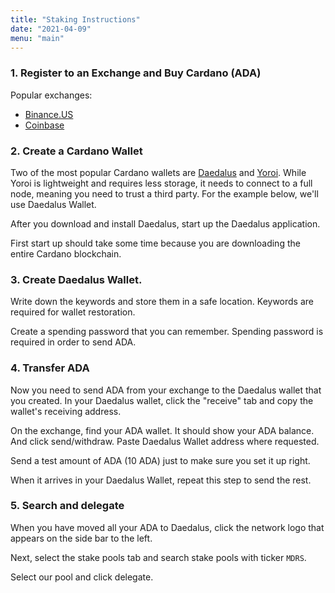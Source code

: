 ```yaml
---
title: "Staking Instructions"
date: "2021-04-09"
menu: "main"
---
```


### 1. Register to an Exchange and Buy Cardano (ADA)

Popular exchanges:

* [Binance.US](https://www.binance.com/en)
* [Coinbase](https://coinbase.com/)


### 2. Create a Cardano Wallet

Two of the most popular Cardano wallets are [Daedalus](https://daedaluswallet.io) and [Yoroi](https://yoroi-wallet.com/). While Yoroi is lightweight and requires less storage, it needs to connect to a full node, meaning you need to trust a third party. For the example below, we'll use Daedalus Wallet.

After you download and install Daedalus, start up the Daedalus application.

First start up should take some time because you are downloading the entire Cardano blockchain.

### 3. Create Daedalus Wallet.

Write down the keywords and store them in a safe location. Keywords are required for wallet restoration.

Create a spending password that you can remember. Spending password is required in order to send ADA.

### 4. Transfer ADA

Now you need to send ADA from your exchange to the Daedalus wallet that you created. In your Daedalus wallet, click the "receive" tab and copy the wallet's receiving address.

On the exchange, find your ADA wallet. It should show your ADA balance. And click send/withdraw. Paste Daedalus Wallet address where requested.

Send a test amount of ADA (10 ADA) just to make sure you set it up right.

When it arrives in your Daedalus Wallet, repeat this step to send the rest.

### 5. Search and delegate

When you have moved all your ADA to Daedalus, click the network logo that appears on the side bar to the left.

Next, select the stake pools tab and search stake pools with ticker `MDRS`.

Select our pool and click delegate.
